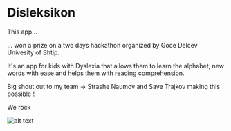 # Disleksikon

This app...

... won a prize on a two days hackathon organized by Goce Delcev Univesity of Shtip.

It's an app for kids with Dyslexia that allows them to learn the alphabet, new words with ease
and helps them with reading comprehension.

Big shout out to my team -> Strashe Naumov and Save Trajkov making this possible !

We rock

![alt text](https://drive.google.com/file/d/1zfqX-E_Wj2_5MQFOrm5BrgjfOvhdWFP_/view?usp=sharing)

